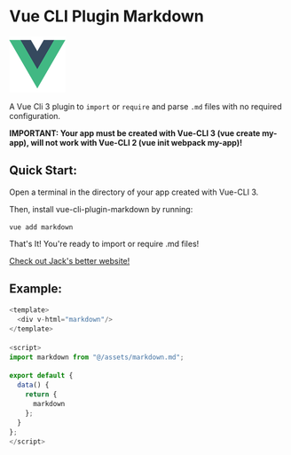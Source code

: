 # Vue CLI Plugin Markdown

<img src="logo.png" alt="drawing" style="width: 20%"/>

A Vue Cli 3 plugin to `import` or `require` and parse `.md` files with no required configuration.

**IMPORTANT: Your app must be created with Vue-CLI 3 (vue create my-app), will not work with Vue-CLI 2 (vue init webpack my-app)!**

## Quick Start:

Open a terminal in the directory of your app created with Vue-CLI 3.

Then, install vue-cli-plugin-markdown by running:

`vue add markdown`

That's It! You're ready to import or require .md files!

[Check out Jack's better website!](https://www.johncunningham.co)

## Example:

```javascript
<template>
  <div v-html="markdown"/>
</template>

<script>
import markdown from "@/assets/markdown.md";

export default {
  data() {
    return {
      markdown
    };
  }
};
</script>

```